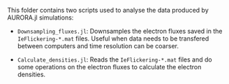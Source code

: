 This folder contains two scripts used to analyse the data produced by AURORA.jl
simulations:

- `Downsampling_fluxes.jl`: Downsamples the electron fluxes saved in the
`IeFlickering-*.mat` files. Useful when data needs to be transfered between 
computers and time resolution can be coarser.

- `Calculate_densities.jl`: Reads the `IeFlickering-*.mat` files and do some
operations on the electron fluxes to calculate the electron densities.